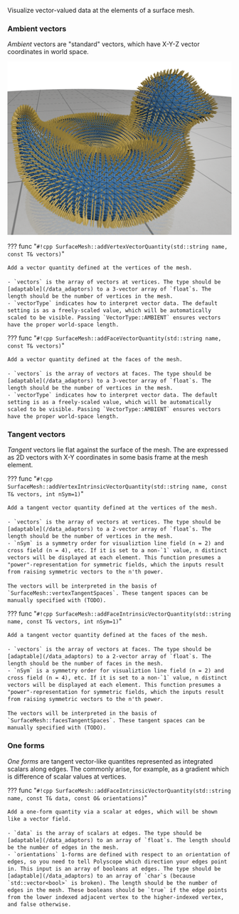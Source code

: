 Visualize vector-valued data at the elements of a surface mesh.

### Ambient vectors

_Ambient_ vectors are "standard" vectors, which have X-Y-Z vector coordinates in world space.

![face_vector_demo](../../media/face_vectors_demo.png)

??? func "`#!cpp SurfaceMesh::addVertexVectorQuantity(std::string name, const T& vectors)`"

    Add a vector quantity defined at the vertices of the mesh.

    - `vectors` is the array of vectors at vertices. The type should be [adaptable](/data_adaptors) to a 3-vector array of `float`s. The length should be the number of vertices in the mesh.
    - `vectorType` indicates how to interpret vector data. The default setting is as a freely-scaled value, which will be automatically scaled to be visible. Passing `VectorType::AMBIENT` ensures vectors have the proper world-space length.

??? func "`#!cpp SurfaceMesh::addFaceVectorQuantity(std::string name, const T& vectors)`"

    Add a vector quantity defined at the faces of the mesh.

    - `vectors` is the array of vectors at faces. The type should be [adaptable](/data_adaptors) to a 3-vector array of `float`s. The length should be the number of vertices in the mesh.
    - `vectorType` indicates how to interpret vector data. The default setting is as a freely-scaled value, which will be automatically scaled to be visible. Passing `VectorType::AMBIENT` ensures vectors have the proper world-space length.


### Tangent vectors

_Tangent_ vectors lie flat against the surface of the mesh. The are expressed as 2D vectors with X-Y coordinates in some basis frame at the mesh element.

??? func "`#!cpp SurfaceMesh::addVertexIntrinsicVectorQuantity(std::string name, const T& vectors, int nSym=1)`"

    Add a tangent vector quantity defined at the vertices of the mesh.

    - `vectors` is the array of vectors at vertices. The type should be [adaptable](/data_adaptors) to a 2-vector array of `float`s. The length should be the number of vertices in the mesh.
    - `nSym` is a symmetry order for visualiztion line field (n = 2) and cross field (n = 4), etc. If it is set to a non-`1` value, n distinct vectors will be displayed at each element. This function presumes a "power"-representation for symmetric fields, which the inputs result from raising symmetric vectors to the n'th power.

    The vectors will be interpreted in the basis of `SurfaceMesh::vertexTangentSpaces`. These tangent spaces can be manually specified with (TODO).

??? func "`#!cpp SurfaceMesh::addFaceIntrinsicVectorQuantity(std::string name, const T& vectors, int nSym=1)`"

    Add a tangent vector quantity defined at the faces of the mesh.

    - `vectors` is the array of vectors at faces. The type should be [adaptable](/data_adaptors) to a 2-vector array of `float`s. The length should be the number of faces in the mesh.
    - `nSym` is a symmetry order for visualiztion line field (n = 2) and cross field (n = 4), etc. If it is set to a non-`1` value, n distinct vectors will be displayed at each element. This function presumes a "power"-representation for symmetric fields, which the inputs result from raising symmetric vectors to the n'th power.

    The vectors will be interpreted in the basis of `SurfaceMesh::facesTangentSpaces`. These tangent spaces can be manually specified with (TODO).

### One forms

_One forms_ are tangent vector-like quantites represented as integrated scalars along edges. The commonly arise, for example, as a gradient which is difference of scalar values at vertices.


??? func "`#!cpp SurfaceMesh::addFaceIntrinsicVectorQuantity(std::string name, const T& data, const O& orientations)`"

    Add a one-form quantity via a scalar at edges, which will be shown like a vector field.

    - `data` is the array of scalars at edges. The type should be [adaptable](/data_adaptors) to an array of `float`s. The length should be the number of edges in the mesh.
    - `orientations` 1-forms are defined with respect to an orientation of edges, so you need to tell Polyscope which direction your edges point in. This input is an array of booleans at edges. The type should be [adaptable](/data_adaptors) to an array of `char`s (because `std::vector<bool>` is broken). The length should be the number of edges in the mesh. These booleans should be `true` if the edge points from the lower indexed adjacent vertex to the higher-indexed vertex, and false otherwise.

